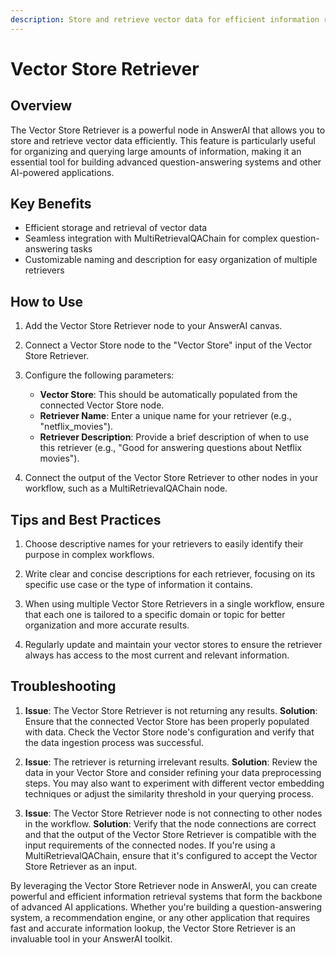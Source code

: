 ```yaml
---
description: Store and retrieve vector data for efficient information retrieval
---
```


# Vector Store Retriever

## Overview

The Vector Store Retriever is a powerful node in AnswerAI that allows you to store and retrieve vector data efficiently. This feature is particularly useful for organizing and querying large amounts of information, making it an essential tool for building advanced question-answering systems and other AI-powered applications.

## Key Benefits

- Efficient storage and retrieval of vector data
- Seamless integration with MultiRetrievalQAChain for complex question-answering tasks
- Customizable naming and description for easy organization of multiple retrievers

## How to Use

1. Add the Vector Store Retriever node to your AnswerAI canvas.

2. Connect a Vector Store node to the "Vector Store" input of the Vector Store Retriever.

3. Configure the following parameters:
   - **Vector Store**: This should be automatically populated from the connected Vector Store node.
   - **Retriever Name**: Enter a unique name for your retriever (e.g., "netflix_movies").
   - **Retriever Description**: Provide a brief description of when to use this retriever (e.g., "Good for answering questions about Netflix movies").

4. Connect the output of the Vector Store Retriever to other nodes in your workflow, such as a MultiRetrievalQAChain node.

<!-- TODO: Add a screenshot showing the Vector Store Retriever node connected to a Vector Store node and a MultiRetrievalQAChain node -->

## Tips and Best Practices

1. Choose descriptive names for your retrievers to easily identify their purpose in complex workflows.

2. Write clear and concise descriptions for each retriever, focusing on its specific use case or the type of information it contains.

3. When using multiple Vector Store Retrievers in a single workflow, ensure that each one is tailored to a specific domain or topic for better organization and more accurate results.

4. Regularly update and maintain your vector stores to ensure the retriever always has access to the most current and relevant information.

## Troubleshooting

1. **Issue**: The Vector Store Retriever is not returning any results.
   **Solution**: Ensure that the connected Vector Store has been properly populated with data. Check the Vector Store node's configuration and verify that the data ingestion process was successful.

2. **Issue**: The retriever is returning irrelevant results.
   **Solution**: Review the data in your Vector Store and consider refining your data preprocessing steps. You may also want to experiment with different vector embedding techniques or adjust the similarity threshold in your querying process.

3. **Issue**: The Vector Store Retriever node is not connecting to other nodes in the workflow.
   **Solution**: Verify that the node connections are correct and that the output of the Vector Store Retriever is compatible with the input requirements of the connected nodes. If you're using a MultiRetrievalQAChain, ensure that it's configured to accept the Vector Store Retriever as an input.

By leveraging the Vector Store Retriever node in AnswerAI, you can create powerful and efficient information retrieval systems that form the backbone of advanced AI applications. Whether you're building a question-answering system, a recommendation engine, or any other application that requires fast and accurate information lookup, the Vector Store Retriever is an invaluable tool in your AnswerAI toolkit.
